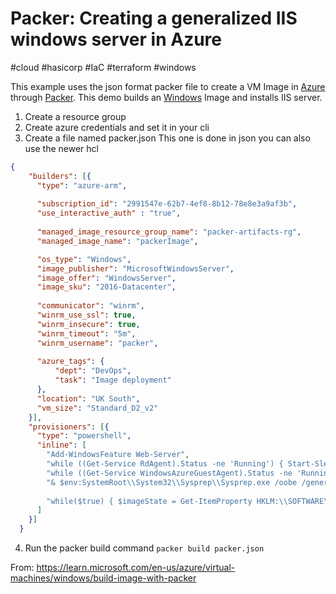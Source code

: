 # Packer: Creating a generalized IIS windows server in Azure
#cloud #hasicorp #IaC #terraform #windows 

This example uses the json format packer file to create a VM Image in [Azure](Cloud%20Computing/Azure/Azure.md) through [Packer](DevOps/IAC/Packer/Packer.md). This demo builds an [Windows](Windows) Image and installs IIS server.

1. Create a resource group
2. Create azure credentials and set it in your cli 
3. Create a file named packer.json
This one is done in json you can also use the newer hcl
```json
{
    "builders": [{
      "type": "azure-arm",
      
      "subscription_id": "2991547e-62b7-4ef8-8b12-78e8e3a9af3b",
      "use_interactive_auth" : "true",
  
      "managed_image_resource_group_name": "packer-artifacts-rg",
      "managed_image_name": "packerImage",

      "os_type": "Windows",
      "image_publisher": "MicrosoftWindowsServer",
      "image_offer": "WindowsServer",
      "image_sku": "2016-Datacenter",
  
      "communicator": "winrm",
      "winrm_use_ssl": true,
      "winrm_insecure": true,
      "winrm_timeout": "5m",
      "winrm_username": "packer",
  
      "azure_tags": {
          "dept": "DevOps",
          "task": "Image deployment"
      },
      "location": "UK South",
      "vm_size": "Standard_D2_v2"
    }],
    "provisioners": [{
      "type": "powershell",
      "inline": [
        "Add-WindowsFeature Web-Server",
        "while ((Get-Service RdAgent).Status -ne 'Running') { Start-Sleep -s 5 }",
        "while ((Get-Service WindowsAzureGuestAgent).Status -ne 'Running') { Start-Sleep -s 5 }",
        "& $env:SystemRoot\\System32\\Sysprep\\Sysprep.exe /oobe /generalize /quiet /quit",
        
        "while($true) { $imageState = Get-ItemProperty HKLM:\\SOFTWARE\\Microsoft\\Windows\\CurrentVersion\\Setup\\State | Select ImageState; if($imageState.ImageState -ne 'IMAGE_STATE_GENERALIZE_RESEAL_TO_OOBE') { Write-Output $imageState.ImageState; Start-Sleep -s 10  } else { break } }"
      ]
    }]
  }
```

4. Run the packer build command `packer build packer.json`

From: https://learn.microsoft.com/en-us/azure/virtual-machines/windows/build-image-with-packer
